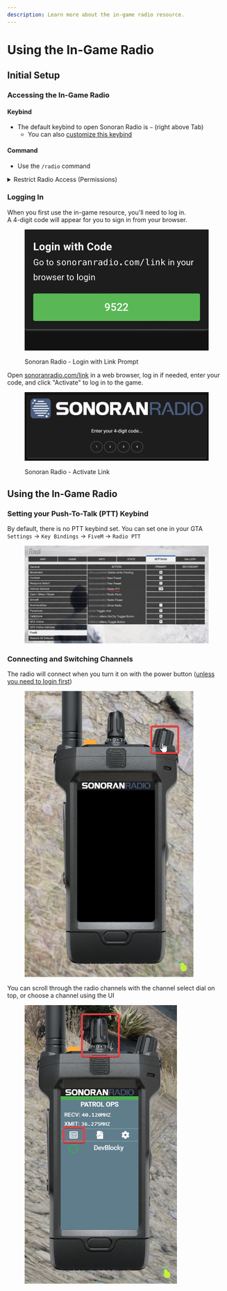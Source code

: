 ```yaml
---
description: Learn more about the in-game radio resource.
---
```


# Using the In-Game Radio

## Initial Setup

### Accessing the In-Game Radio

#### Keybind

* The default keybind to open Sonoran Radio is `~` (right above Tab)
  * You can also [customize this keybind](using-the-in-game-radio.md#setting-your-push-to-talk-ptt-keybind)

#### Command

* Use the `/radio` command

<details>

<summary>Restrict Radio Access (Permissions)</summary>

If the `acePermsForRadio` option is set to `true` in the [configuration file](installing-the-in-game-resource.md#updates), users will need access to the `sonoranradio.use` ACE permission.

1. Create a Permission Group

Here, we'll create a `police` ACE group that has access to all of the `sonoranradio.general` categorized permissions.

<pre><code><strong># ACE Group = "police"
</strong><strong># Category of permissions = "sonoranradio.general"
</strong><strong>add_principal group.police sonoranradio.general
</strong></code></pre>

2. Assign Permissions to the Group

This adds all of the Sonoran Radio permissions (spawning and saving each repeater type) to the `sonoranradio.towers` category that the `admin` ACE group has access to.

```
# Radio Access (Optional: If `acePermsForRadio` is `true` in config.lua)
# Add the radio usage permission to the "sonoranradio.general" category
add_ace sonoranradio.general sonoranradio.use allow
```

3. Add Users to the ACE Group

This grants a user the `admin` ACE permission group, specific to their in-game license ID.

```
# Add the "police" group
# which contains all of the "sonoranradio.general" category permissions
# to a specific user (via GTA license #)
add_principal identifier.license:{GTA License} group.police
```

</details>

### Logging In

When you first use the in-game resource, you'll need to log in.\
A 4-digit code will appear for you to sign in from your browser.

<figure><img src="../../.gitbook/assets/image (1) (1) (1) (1).png" alt=""><figcaption><p>Sonoran Radio - Login with Link Prompt</p></figcaption></figure>

Open [sonoranradio.com/link](https://sonoranradio.com/link) in a web browser, log in if needed, enter your code, and click "Activate" to log in to the game.

<figure><img src="../../.gitbook/assets/image (1).png" alt=""><figcaption><p>Sonoran Radio - Activate Link</p></figcaption></figure>

## Using the In-Game Radio

### Setting your Push-To-Talk (PTT) Keybind

By default, there is no PTT keybind set. You can set one in your GTA `Settings` -> `Key Bindings` -> `FiveM` -> `Radio PTT`

<figure><img src="../../.gitbook/assets/FiveM_b3095_GTAProcess_WGNNv8eoKV.png" alt=""><figcaption></figcaption></figure>

### Connecting and Switching Channels

The radio will connect when you turn it on with the power button ([unless you need to login first](using-the-in-game-radio.md#logging-in))

<div data-full-width="false">

<figure><img src="../../.gitbook/assets/FiveM_b3095_GTAProcess_y5BTRN8idW.png" alt=""><figcaption></figcaption></figure>

</div>

You can scroll through the radio channels with the channel select dial on top, or choose a channel using the UI

<figure><img src="../../.gitbook/assets/FiveM_b3095_GTAProcess_8EDvlAfgKq.png" alt=""><figcaption></figcaption></figure>
